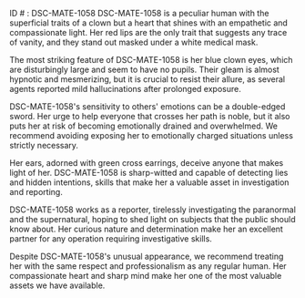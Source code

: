 ID # : DSC-MATE-1058
DSC-MATE-1058 is a peculiar human with the superficial traits of a clown but a heart that shines with an empathetic and compassionate light. Her red lips are the only trait that suggests any trace of vanity, and they stand out masked under a white medical mask.

The most striking feature of DSC-MATE-1058 is her blue clown eyes, which are disturbingly large and seem to have no pupils. Their gleam is almost hypnotic and mesmerizing, but it is crucial to resist their allure, as several agents reported mild hallucinations after prolonged exposure.

DSC-MATE-1058's sensitivity to others' emotions can be a double-edged sword. Her urge to help everyone that crosses her path is noble, but it also puts her at risk of becoming emotionally drained and overwhelmed. We recommend avoiding exposing her to emotionally charged situations unless strictly necessary.

Her ears, adorned with green cross earrings, deceive anyone that makes light of her. DSC-MATE-1058 is sharp-witted and capable of detecting lies and hidden intentions, skills that make her a valuable asset in investigation and reporting.

DSC-MATE-1058 works as a reporter, tirelessly investigating the paranormal and the supernatural, hoping to shed light on subjects that the public should know about. Her curious nature and determination make her an excellent partner for any operation requiring investigative skills.

Despite DSC-MATE-1058's unusual appearance, we recommend treating her with the same respect and professionalism as any regular human. Her compassionate heart and sharp mind make her one of the most valuable assets we have available.